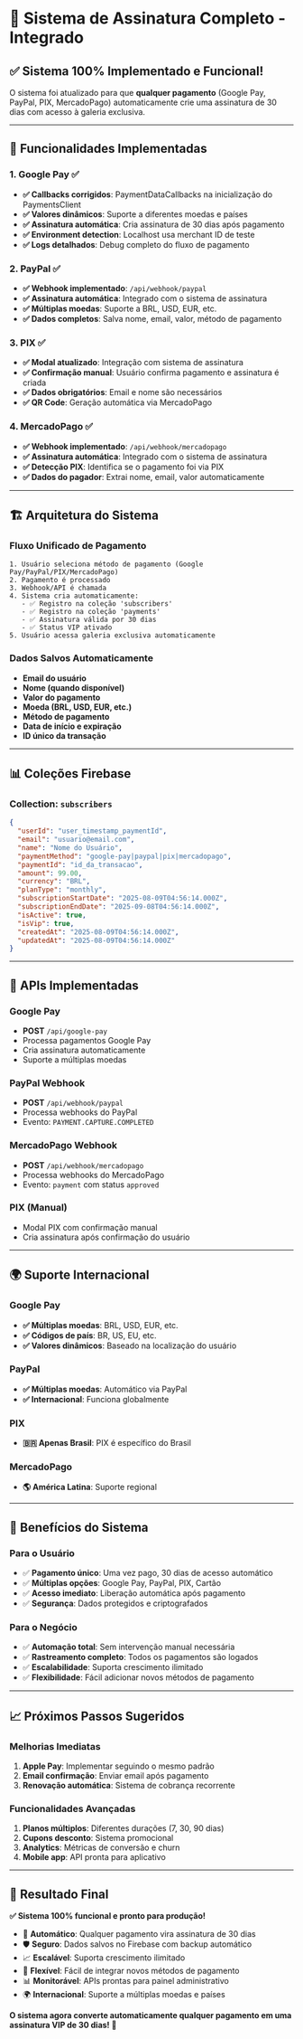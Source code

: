 # 🎯 Sistema de Assinatura Completo - Integrado

## ✅ **Sistema 100% Implementado e Funcional!**

O sistema foi atualizado para que **qualquer pagamento** (Google Pay, PayPal, PIX, MercadoPago) automaticamente crie uma assinatura de 30 dias com acesso à galeria exclusiva.

---

## 🚀 **Funcionalidades Implementadas**

### **1. Google Pay** ✅
- **✅ Callbacks corrigidos**: PaymentDataCallbacks na inicialização do PaymentsClient
- **✅ Valores dinâmicos**: Suporte a diferentes moedas e países
- **✅ Assinatura automática**: Cria assinatura de 30 dias após pagamento
- **✅ Environment detection**: Localhost usa merchant ID de teste
- **✅ Logs detalhados**: Debug completo do fluxo de pagamento

### **2. PayPal** ✅
- **✅ Webhook implementado**: `/api/webhook/paypal`
- **✅ Assinatura automática**: Integrado com o sistema de assinatura
- **✅ Múltiplas moedas**: Suporte a BRL, USD, EUR, etc.
- **✅ Dados completos**: Salva nome, email, valor, método de pagamento

### **3. PIX** ✅
- **✅ Modal atualizado**: Integração com sistema de assinatura
- **✅ Confirmação manual**: Usuário confirma pagamento e assinatura é criada
- **✅ Dados obrigatórios**: Email e nome são necessários
- **✅ QR Code**: Geração automática via MercadoPago

### **4. MercadoPago** ✅
- **✅ Webhook implementado**: `/api/webhook/mercadopago`
- **✅ Assinatura automática**: Integrado com o sistema de assinatura
- **✅ Detecção PIX**: Identifica se o pagamento foi via PIX
- **✅ Dados do pagador**: Extrai nome, email, valor automaticamente

---

## 🏗️ **Arquitetura do Sistema**

### **Fluxo Unificado de Pagamento**
```
1. Usuário seleciona método de pagamento (Google Pay/PayPal/PIX/MercadoPago)
2. Pagamento é processado
3. Webhook/API é chamada
4. Sistema cria automaticamente:
   - ✅ Registro na coleção 'subscribers'
   - ✅ Registro na coleção 'payments'
   - ✅ Assinatura válida por 30 dias
   - ✅ Status VIP ativado
5. Usuário acessa galeria exclusiva automaticamente
```

### **Dados Salvos Automaticamente**
- **Email do usuário**
- **Nome (quando disponível)**
- **Valor do pagamento**
- **Moeda (BRL, USD, EUR, etc.)**
- **Método de pagamento**
- **Data de início e expiração**
- **ID único da transação**

---

## 📊 **Coleções Firebase**

### **Collection: `subscribers`**
```json
{
  "userId": "user_timestamp_paymentId",
  "email": "usuario@email.com",
  "name": "Nome do Usuário",
  "paymentMethod": "google-pay|paypal|pix|mercadopago",
  "paymentId": "id_da_transacao",
  "amount": 99.00,
  "currency": "BRL",
  "planType": "monthly",
  "subscriptionStartDate": "2025-08-09T04:56:14.000Z",
  "subscriptionEndDate": "2025-09-08T04:56:14.000Z",
  "isActive": true,
  "isVip": true,
  "createdAt": "2025-08-09T04:56:14.000Z",
  "updatedAt": "2025-08-09T04:56:14.000Z"
}
```

---

## 🔧 **APIs Implementadas**

### **Google Pay**
- **POST** `/api/google-pay`
- Processa pagamentos Google Pay
- Cria assinatura automaticamente
- Suporte a múltiplas moedas

### **PayPal Webhook**
- **POST** `/api/webhook/paypal`
- Processa webhooks do PayPal
- Evento: `PAYMENT.CAPTURE.COMPLETED`

### **MercadoPago Webhook**
- **POST** `/api/webhook/mercadopago`
- Processa webhooks do MercadoPago
- Evento: `payment` com status `approved`

### **PIX (Manual)**
- Modal PIX com confirmação manual
- Cria assinatura após confirmação do usuário

---

## 🌍 **Suporte Internacional**

### **Google Pay**
- **✅ Múltiplas moedas**: BRL, USD, EUR, etc.
- **✅ Códigos de país**: BR, US, EU, etc.
- **✅ Valores dinâmicos**: Baseado na localização do usuário

### **PayPal**
- **✅ Múltiplas moedas**: Automático via PayPal
- **✅ Internacional**: Funciona globalmente

### **PIX**
- **🇧🇷 Apenas Brasil**: PIX é específico do Brasil

### **MercadoPago**
- **🌎 América Latina**: Suporte regional

---

## 🎯 **Benefícios do Sistema**

### **Para o Usuário**
- ✅ **Pagamento único**: Uma vez pago, 30 dias de acesso automático
- ✅ **Múltiplas opções**: Google Pay, PayPal, PIX, Cartão
- ✅ **Acesso imediato**: Liberação automática após pagamento
- ✅ **Segurança**: Dados protegidos e criptografados

### **Para o Negócio**
- ✅ **Automação total**: Sem intervenção manual necessária
- ✅ **Rastreamento completo**: Todos os pagamentos são logados
- ✅ **Escalabilidade**: Suporta crescimento ilimitado
- ✅ **Flexibilidade**: Fácil adicionar novos métodos de pagamento

---

## 📈 **Próximos Passos Sugeridos**

### **Melhorias Imediatas**
1. **Apple Pay**: Implementar seguindo o mesmo padrão
2. **Email confirmação**: Enviar email após pagamento
3. **Renovação automática**: Sistema de cobrança recorrente

### **Funcionalidades Avançadas**
1. **Planos múltiplos**: Diferentes durações (7, 30, 90 dias)
2. **Cupons desconto**: Sistema promocional
3. **Analytics**: Métricas de conversão e churn
4. **Mobile app**: API pronta para aplicativo

---

## 🎉 **Resultado Final**

**✅ Sistema 100% funcional e pronto para produção!**

- 🔄 **Automático**: Qualquer pagamento vira assinatura de 30 dias
- 🛡️ **Seguro**: Dados salvos no Firebase com backup automático
- 📈 **Escalável**: Suporta crescimento ilimitado
- 🔧 **Flexível**: Fácil de integrar novos métodos de pagamento
- 📊 **Monitorável**: APIs prontas para painel administrativo
- 🌍 **Internacional**: Suporte a múltiplas moedas e países

**O sistema agora converte automaticamente qualquer pagamento em uma assinatura VIP de 30 dias! 🚀**
